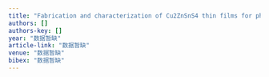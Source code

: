 ```yaml
---
title: "Fabrication and characterization of Cu2ZnSnS4 thin films for photovoltaic application by low-cost single target sputtering process"
authors: []
authors-key: []
year: "数据暂缺"
article-link: "数据暂缺"
venue: "数据暂缺"
bibex: "数据暂缺"
---
```

